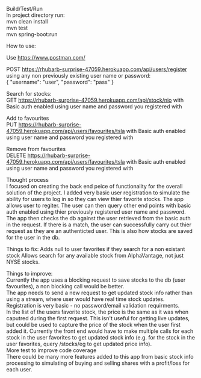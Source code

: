 Build/Test/Run  
In project directory run:  
mvn clean install  
mvn test  
mvn spring-boot:run  

How to use:  

Use https://www.postman.com/  

POST https://rhubarb-surprise-47059.herokuapp.com/api/users/register using any non previously existing user name or password:  
{
    "username": "user",
    "password": "pass"
}

Search for stocks:  
GET https://rhubarb-surprise-47059.herokuapp.com/api/stock/nio with Basic auth enabled using user name and password you registered with  

Add to favourites  
PUT https://rhubarb-surprise-47059.herokuapp.com/api/users/favourites/tsla with Basic auth enabled using user name and password you registered with  

Remove from favourites  
DELETE https://rhubarb-surprise-47059.herokuapp.com/api/users/favourites/tsla with Basic auth enabled using user name and password you registered with  


Thought process  
I focused on creating the back end peice of functionality for the overall solution of the project. I added very basic user registration to simulate the ability for users
to log in so they can view thier favorite stocks.
The app allows user to regiter. The user can then query other end points with basic auth enabled using thier previously registered user name and password.
The app then checks the db against the user retrieved from the basic auth in the request. If there is a match, the user can successfully carry out thier request as they are
an authenticted user. This is also how stocks are saved for the user in the db.

Things to fix:
Adds null to user favorites if they search for a non existant stock
Allows search for any available stock from AlphaVantage, not just NYSE stocks.

Things to improve:  
Currently the app uses a blocking request to save stocks to the db (user favourites), a non blocking call would be better.  
The app needs to send a new request to get updated stock info rather than using a stream, where user would have real time stock updates.  
Registration is very basic - no password/email validation requirments.  
In the list of the users favorite stock, the price is the same as it was when caputred during the first request. This isn't useful for getting live updates, but could be used
to capture the price of the stock when the user first added it. Currently the front end would have to make multiple calls for each stock in the user favorites to get updated stock info (e.g. for the stock in the user favorites, query /stocks/eg to get updated price info).  
More test to improve code coverage  
There could be many more features added to this app from basic stock info processing to simulating of buying and selling shares with a profit/loss for each user.
